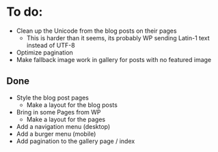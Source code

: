 # To do:

- Clean up the Unicode from the blog posts on their pages
    - This is harder than it seems, its probably WP sending Latin-1 text instead of UTF-8
- Optimize pagination
- Make fallback image work in gallery for posts with no featured image

## Done

- Style the blog post pages
    - Make a layout for the blog posts
- Bring in some Pages from WP
    - Make a layout for the pages
- Add a navigation menu (desktop)
- Add a burger menu (mobile)
- Add pagination to the gallery page / index